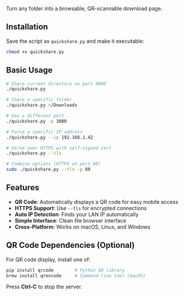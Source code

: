 Turn any folder into a browsable, QR-scannable download page.

## Installation

Save the script as `quickshare.py` and make it executable:
```bash
chmod +x quickshare.py
```

## Basic Usage

```bash
# Share current directory on port 8000
./quickshare.py

# Share a specific folder
./quickshare.py ~/Downloads

# Use a different port
./quickshare.py -p 3000

# Force a specific IP address
./quickshare.py --ip 192.168.1.42

# Serve over HTTPS with self-signed cert
./quickshare.py --tls

# Combine options (HTTPS on port 80)
sudo ./quickshare.py --tls -p 80
```

## Features

- **QR Code**: Automatically displays a QR code for easy mobile access
- **HTTPS Support**: Use `--tls` for encrypted connections
- **Auto IP Detection**: Finds your LAN IP automatically
- **Simple Interface**: Clean file browser interface
- **Cross-Platform**: Works on macOS, Linux, and Windows

## QR Code Dependencies (Optional)

For QR code display, install one of:
```bash
pip install qrcode        # Python QR library
brew install qrencode     # Command-line tool (macOS)
```

Press **Ctrl-C** to stop the server.
